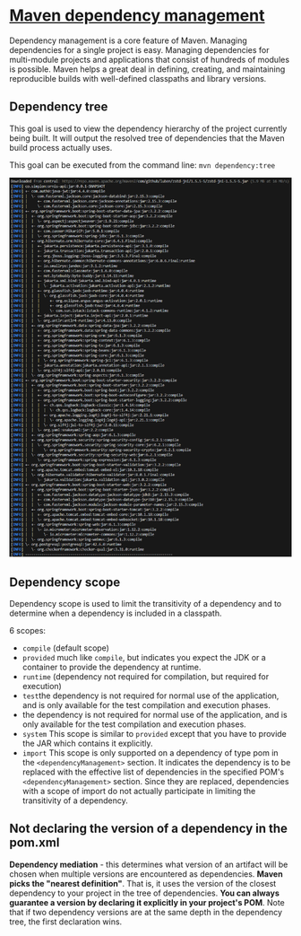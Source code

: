 # [Maven dependency management](https://maven.apache.org/guides/introduction/introduction-to-dependency-mechanism.html)

Dependency management is a core feature of Maven. Managing dependencies for a single project is easy. Managing dependencies for multi-module projects and applications that consist of hundreds of modules is possible. Maven helps a great deal in defining, creating, and maintaining reproducible builds with well-defined classpaths and library versions.

## Dependency tree

This goal is used to view the dependency hierarchy of the project currently being built. It will output the resolved tree of dependencies that the Maven build process actually uses.

This goal can be executed from the command line: `mvn dependency:tree`

![Ornis dependency tree](../../../images/technical-stack/backend/backend-dependencies/maven-dependency-management/mvn_dependency_mgmt_01.png)

## Dependency scope

Dependency scope is used to limit the transitivity of a dependency and to determine when a dependency is included in a classpath.

6 scopes:

- `compile` (default scope)
- `provided` much like `compile`, but indicates you expect the JDK or a container to provide the dependency at runtime.
- `runtime` (dependency not required for compilation, but required for execution)
- `test`the dependency is not required for normal use of the application, and is only available for the test compilation and execution phases.
- the dependency is not required for normal use of the application, and is only available for the test compilation and execution phases.
- `system` This scope is similar to `provided` except that you have to provide the JAR which contains it explicitly.
- `import` This scope is only supported on a dependency of type pom in the `<dependencyManagement>` section. It indicates the dependency is to be replaced with the effective list of dependencies in the specified POM's `<dependencyManagement>` section. Since they are replaced, dependencies with a scope of import do not actually participate in limiting the transitivity of a dependency.

## Not declaring the version of a dependency in the pom.xml

**Dependency mediation** - this determines what version of an artifact will be chosen when multiple versions are encountered as dependencies. **Maven picks the "nearest definition"**. That is, it uses the version of the closest dependency to your project in the tree of dependencies. **You can always guarantee a version by declaring it explicitly in your project's POM**. Note that if two dependency versions are at the same depth in the dependency tree, the first declaration wins.

